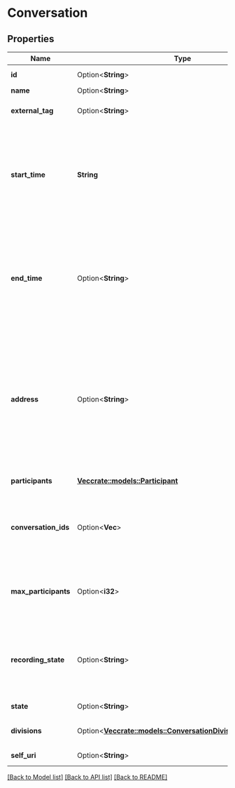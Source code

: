 # Conversation

## Properties

Name | Type | Description | Notes
------------ | ------------- | ------------- | -------------
**id** | Option<**String**> | The globally unique identifier for the object. | [optional][readonly]
**name** | Option<**String**> |  | [optional]
**external_tag** | Option<**String**> | The external tag associated with the conversation. | [optional]
**start_time** | **String** | The time when the conversation started. This will be the time when the first participant joined the conversation. Date time is represented as an ISO-8601 string. For example: yyyy-MM-ddTHH:mm:ss[.mmm]Z | 
**end_time** | Option<**String**> | The time when the conversation ended. This will be the time when the last participant left the conversation, or null when the conversation is still active. Date time is represented as an ISO-8601 string. For example: yyyy-MM-ddTHH:mm:ss[.mmm]Z | [optional]
**address** | Option<**String**> | The address of the conversation as seen from an external participant. For phone calls this will be the DNIS for inbound calls and the ANI for outbound calls. For other media types this will be the address of the destination participant for inbound and the address of the initiating participant for outbound. | [optional]
**participants** | [**Vec<crate::models::Participant>**](Participant.md) | The list of all participants in the conversation. | 
**conversation_ids** | Option<**Vec<String>**> | A list of conversations to merge into this conversation to create a conference. This field is null except when being used to create a conference. | [optional]
**max_participants** | Option<**i32**> | If this is a conference conversation, then this field indicates the maximum number of participants allowed to participant in the conference. | [optional]
**recording_state** | Option<**String**> | On update, 'paused' initiates a secure pause, 'active' resumes any paused recordings; otherwise indicates state of conversation recording. | [optional]
**state** | Option<**String**> | The conversation's state | [optional]
**divisions** | Option<[**Vec<crate::models::ConversationDivisionMembership>**](ConversationDivisionMembership.md)> | Identifiers of divisions associated with this conversation | [optional]
**self_uri** | Option<**String**> | The URI for this object | [optional][readonly]

[[Back to Model list]](../README.md#documentation-for-models) [[Back to API list]](../README.md#documentation-for-api-endpoints) [[Back to README]](../README.md)



